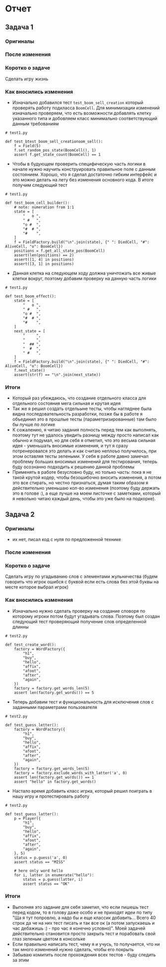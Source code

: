 # Отчет

## Задача 1

### Оригиналы

### После изменения

### Коротко о задаче

Сделать игру жизнь

### Как вносились изменения

* Изначально добавился тест `test_boom_sell_creation` который проверять работу подкласса `BoomCell`. Для минимизации изменений
изначально проверяем, что есть возможности добавлять клетку указанного типа и добовляем класс минимально соответствующий данным требованиям

```
# test1.py

def test_btest_boom_sell_creationoom_sell():
    f = Field(5)
    f.set_random_pos_state(BoomCell(), 1)
    assert f.get_state_count(BoomCell) == 1
```

* Чтобы в будующем проверить специфическую часть логики в начале нужно научить конструировать правильное поле с данным состоянием.
Хорошо, что я сделал достаточно гибким интерфейс и это можно делать на лету без изменения основного кода. В итоге получим
следующий тест

```
# test1.py

def test_boom_cell_builder():
    # note: numeration from 1:1
    state = [
        "   o ",
        " #   ",
        "o #  ",
        "#  # ",
        "#    ",
    ]
    f = FieldFactory.build("\n".join(state), {" ": DiedCell, "#": AliveCell, "o": BoomCell})
    positions = f.get_all_state_pos(BoomCell)
    assert(len(positions) == 2)
    assert([1, 4] in positions)
    assert([3, 1] in positions)
```

* Данная клетка на следующем ходу должна уничтожать все живые клетки вокруг, поэтому добавим проверку на данную часть логики

```
# test1.py

def test_boom_effect():
    state = [
        "   o ",
        " #   ",
        "o #  ",
        "#  # ",
        "#    ",
    ]
    next_state = [
        "     ",
        "     ",
        "  ## ",
        "  #  ",
        " #   ",
    ]
    f = FieldFactory.build("\n".join(state), {" ": DiedCell, "#": AliveCell, "o": BoomCell})
    f.next_state()
    assert(str(f) == "\n".join(next_state))
```

### Итоги

* Который раз убеждаюсь, что создание отдельного класса для отдельного состояния мега сильная и крутая идея
* Так же я решил создать отдельыне тесты, чтобы нагляднее была видна последовательность разработки, позже бы в работе
я объединил это в прошлые тесты (параметризированные) там было бы лучше по логике
* К сожалению, я читаю задания полность перед тем как выполнять, поэтому тут не удалось увидить разницу между просто написал
как обычно и подумал, но для себя я отметил, что это весьма сильная идея - уменьшать вносимые изменения, и тут я сразу потренеровался
это делать и как считаю неплоъо получилось, при этом оставляя тесты зелеными. У себя в работе давно замечал проблему больших вносимых изменений для
тестирования, теперь буду осознанно подходить к решению данной проблемы
* Применять в работе безусловно буду, но только часть: пока я не такой крутой кодер, чтобы безошибочно вносить изменения, а потом это все стирать,
но честно признаться, думая таким образом я действительно уменьшаю кол-во изменения (поэтому буду держать это в голове :), а еще лучше на моем
листочке с заметками, который я невольно читаю каждый день, чтобы это уже было на подкорке).

## Задача 2

### Оригиналы

* их нет, писал код с нуля по предложенной технике

### После изменения

### Коротко о задаче

Сделать игру по угадыванию слов c элементами жульничества (будем говорить что игрок ошибся с буквой если есть слова без этой буквы на
месте которое выбрал игрок)

### Как вносились изменения

* Изначально нужно сделать проверку на создание словоря по которому игроки потом будут угадывать слова. Поэтому был создан
следующий тест проверяющий получение слов определенной длинны

```
# test2.py

def test_create_word():
    factory = WordFactory({
        "h1",
        "buy",
        "hello",
        "affix",
        "afoot",
        "after",
        "again",
    })
    factory = factory.get_words_len(5)
    assert len(factory.get_words()) == 5
```

* Теперь добавим тест и функциональность для исключения слов с заданными параметрами пользователя

```
# test2.py

def test_guess_letter():
    factory = WordFactory({
        "h1",
        "buy",
        "hello",
        "affix",
        "afoot",
        "after",
        "again",
    })
    factory = factory.get_words_len(5)
    factory = factory.exclude_words_with_latter('a', 0)
    assert len(factory.get_words()) == 1
    assert "hello" in factory.get_words()
```

* Настало время добавить класс игрка, который решил поиграть в нашу игру и протестировать работу

```
# test2.py

def test_guess_latter():
    p = Player({
        "h1",
        "buy",
        "hello",
        "affix",
        "afoot",
        "after",
        "again",
    }, 5)
    status = p.guess('a', 0)
    assert status == "MISS"

    # here only word hello
    for i, latter in enumerate("hello"):
        status = p.guess(latter, i)
        assert status == "OK"
```

### Итоги

* Выполняя это задание для себя заметил, что если пишешь тест перед кодом, то в голову даже особо и не приходят идеи по
типу "Ща я тут попровлю, а надо бы и еще классик добавить... Всего 40 строк да че на них тест писать и так все ок (а потом запускаешь и час дебажишь :) - про час я конечно условно)". Моей задачей действительно становится просто закрыть тест и порабовать свой глаз зеленым цветом в консольке
* Если правильно написать тест, чему я и учусь, то получается, что ни так много изменений нужно сделать, чтобы его покрыть
* Забываю комитить после прохождения всех тестов - буду следить за этим
